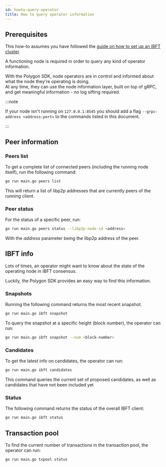 ```yaml
---
id: howto-query-operator
title: How to query operator information
---
```


## Prerequisites

This how-to assumes you have followed the [guide on how to set up an IBFT cluster](/docs/how-tos/howto-set-ibft).

A functioning node is required in order to query any kind of operator information.

With the Polygon SDK, node operators are in control and informed about what the node they're operating is doing.<br />
At any time, they can use the node information layer, built on top of gRPC, and get meaningful information - no log sifting required.

:::note

If your node isn't running on `127.0.0.1:8545` you should add a flag `--grpc-address <address:port>` to the commands listed in this document.

:::

## Peer information

### Peers list

To get a complete list of connected peers (including the running node itself), run the following command:
````bash
go run main.go peers list
````

This will return a list of libp2p addresses that are currently peers of the running client.

### Peer status

For the status of a specific peer, run:
````bash
go run main.go peers status --libp2p-node-id <address>
````
With the *address* parameter being the libp2p address of the peer.

## IBFT info

Lots of times, an operator might want to know about the state of the operating node in IBFT consensus.

Luckily, the Polygon SDK provides an easy way to find this information.

### Snapshots

Running the following command returns the most recent snapshot.
````bash
go run main.go ibft snapshot
````
To query the snapshot at a specific height (block number), the operator can run:
````bash
go run main.go ibft snapshot --num <block-number>
````

### Candidates

To get the latest info on candidates, the operator can run:
````bash
go run main.go ibft candidates
````
This command queries the current set of proposed candidates, as well as candidates that have not been included yet

### Status

The following command returns the status of the overall IBFT client:
````bash
go run main.go ibft status
````

## Transaction pool

To find the current number of transactions in the transaction pool, the operator can run:
````bash
go run main.go txpool status
````
